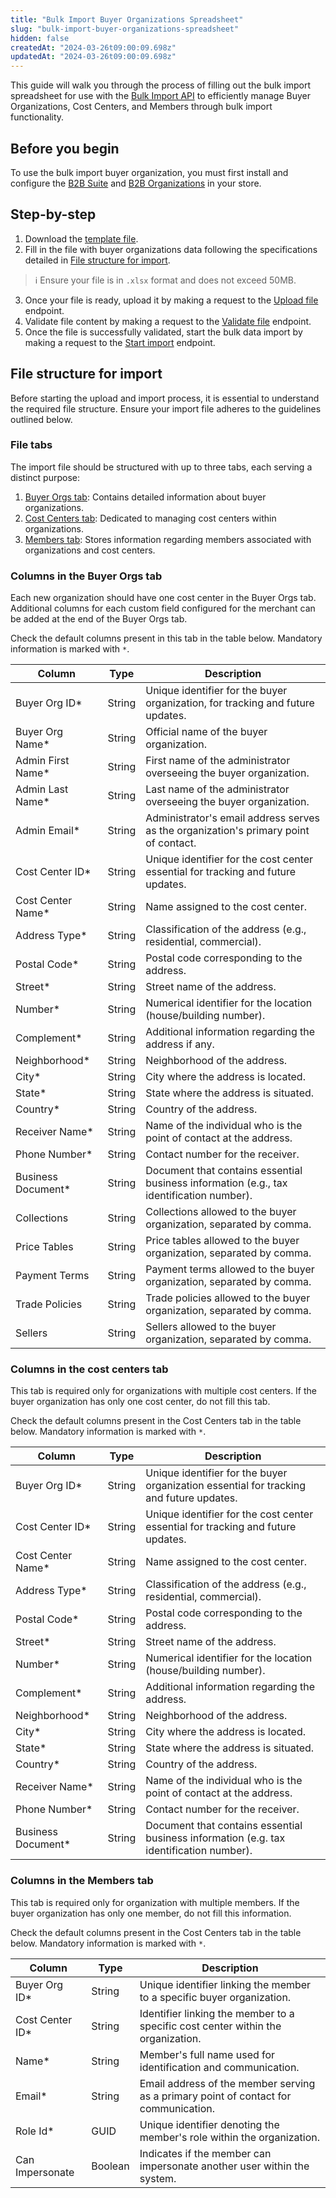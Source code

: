 ```yaml
---
title: "Bulk Import Buyer Organizations Spreadsheet"
slug: "bulk-import-buyer-organizations-spreadsheet"
hidden: false
createdAt: "2024-03-26t09:00:09.698z"
updatedAt: "2024-03-26t09:00:09.698z"
---
```


This guide will walk you through the process of filling out the bulk import spreadsheet for use with the [Bulk Import API](https://developers.vtex.com/docs/api-reference/buyer-organizations) to efficiently manage Buyer Organizations, Cost Centers, and Members through bulk import functionality.

## Before you begin

To use the bulk import buyer organization, you must first install and configure the [B2B Suite](https://developers.vtex.com/docs/apps/vtex.b2b-suite) and [B2B Organizations](https://developers.vtex.com/docs/apps/vtex.b2b-organizations) in your store.

## Step-by-step

1. Download the [template file](https://io.vtex.com.br/b2b-bulk-import/b2b-bulk-import-template.xlsx).
2. Fill in the file with buyer organizations data following the specifications detailed in [File structure for import](#file-structure-for-import).

  >ℹ Ensure your file is in `.xlsx` format and does not exceed 50MB.

3. Once your file is ready, upload it by making a request to the [Upload file](https://developers.vtex.com/docs/api-reference/buyer-organizations#post-/api/b2b/import/buyer-orgs) endpoint.
4. Validate file content by making a request to the [Validate file](https://developers.vtex.com/docs/api-reference/buyer-organizations#post-/api/b2b/import/buyer-orgs/validate/-importId-) endpoint.
5. Once the file is successfully validated, start the bulk data import by making a request to the [Start import](https://developers.vtex.com/docs/api-reference/buyer-organizations#post-/api/b2b/import/buyer-orgs/-importId-) endpoint.

## File structure for import

Before starting the upload and import process, it is essential to understand the required file structure. Ensure your import file adheres to the guidelines outlined below.

### File tabs

The import file should be structured with up to three tabs, each serving a distinct purpose:

1. [Buyer Orgs tab](#columns-in-the-buyer-orgs-tab): Contains detailed information about buyer organizations.
2. [Cost Centers tab](#columns-in-the-cost-centers-tab): Dedicated to managing cost centers within organizations.
3. [Members tab](#columns-in-the-members-tab): Stores information regarding members associated with organizations and cost centers.

### Columns in the Buyer Orgs tab

Each new organization should have one cost center in the Buyer Orgs tab. Additional columns for each custom field configured for the merchant can be added at the end of the Buyer Orgs tab.

Check the default columns present in this tab in the table below. Mandatory information is marked with `*`.

| Column | Type   | Description |
| - | - | - |
| Buyer Org ID* | String | Unique identifier for the buyer organization, for tracking and future updates. |
| Buyer Org Name* | String | Official name of the buyer organization. |
| Admin First Name* | String | First name of the administrator overseeing the buyer organization. |
| Admin Last Name* | String | Last name of the administrator overseeing the buyer organization. |
| Admin Email* | String | Administrator's email address serves as the organization's primary point of contact. |
| Cost Center ID* | String | Unique identifier for the cost center essential for tracking and future updates. |
| Cost Center Name* | String | Name assigned to the cost center. |
| Address Type* | String | Classification of the address (e.g., residential, commercial). |
| Postal Code* | String | Postal code corresponding to the address. |
| Street* | String | Street name of the address. |
| Number* | String | Numerical identifier for the location (house/building number). |
| Complement* | String | Additional information regarding the address if any. |
| Neighborhood* | String | Neighborhood of the address. |
| City* | String | City where the address is located. |
| State* | String | State where the address is situated. |
| Country* | String | Country of the address. |
| Receiver Name* | String | Name of the individual who is the point of contact at the address. |
| Phone Number* | String | Contact number for the receiver. |
| Business Document* | String | Document that contains essential business information (e.g., tax identification number). |
| Collections | String | Collections allowed to the buyer organization, separated by comma. |
| Price Tables | String | Price tables allowed to the buyer organization, separated by comma. |
| Payment Terms | String | Payment terms allowed to the buyer organization, separated by comma. |
| Trade Policies | String | Trade policies allowed to the buyer organization, separated by comma. |
| Sellers | String | Sellers allowed to the buyer organization, separated by comma. |

### Columns in the cost centers tab

This tab is required only for organizations with multiple cost centers. If the buyer organization has only one cost center, do not fill this tab.

Check the default columns present in the Cost Centers tab in the table below. Mandatory information is marked with `*`.

| Column | Type | Description |
| - | - | - |
| Buyer Org ID* | String | Unique identifier for the buyer organization essential for tracking and future updates. |
| Cost Center ID* | String | Unique identifier for the cost center essential for tracking and future updates. |
| Cost Center Name* | String | Name assigned to the cost center. |
| Address Type* | String | Classification of the address (e.g., residential, commercial). |
| Postal Code* | String | Postal code corresponding to the address. |
| Street* | String | Street name of the address. |
| Number* | String | Numerical identifier for the location (house/building number). |
| Complement* | String | Additional information regarding the address. |
| Neighborhood* | String | Neighborhood of the address. |
| City* | String | City where the address is located. |
| State* | String | State where the address is situated. |
| Country* | String | Country of the address. |
| Receiver Name* | String | Name of the individual who is the point of contact at the address. |
| Phone Number* | String | Contact number for the receiver. |
| Business Document*| String | Document that contains essential business information (e.g. tax identification number). |

### Columns in the Members tab

This tab is required only for organization with multiple members. If the buyer organization has only one member, do not fill this information.

Check the default columns present in the Cost Centers tab in the table below. Mandatory information is marked with `*`.

| Column | Type | Description |
| - | - | - |
| Buyer Org ID* | String | Unique identifier linking the member to a specific buyer organization. |
| Cost Center ID* | String  | Identifier linking the member to a specific cost center within the organization. |
| Name* | String  | Member's full name used for identification and communication. |
| Email* | String  | Email address of the member serving as a primary point of contact for communication. |
| Role Id* | GUID | Unique identifier denoting the member's role within the organization. |
| Can Impersonate | Boolean | Indicates if the member can impersonate another user within the system. |
